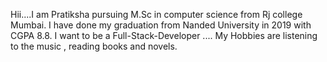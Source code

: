 Hii....I am Pratiksha pursuing M.Sc in computer science from Rj college Mumbai. I have done my graduation from Nanded University in 2019 with CGPA 8.8. I want to be a Full-Stack-Developer ....
My Hobbies are listening to the music , reading books and novels.
